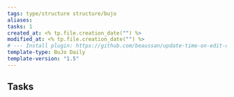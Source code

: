 ```yaml
---
tags: type/structure structure/bujo
aliases: 
tasks: 1
created_at: <% tp.file.creation_date("") %>
modified_at: <% tp.file.creation_date("") %>
# --- Install plugin: https://github.com/beaussan/update-time-on-edit-obsidian
template-type: BuJo Daily
template-version: "1.5"
---
```


## Tasks